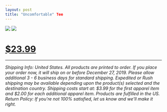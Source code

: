 ```yaml
---
layout: post
title: "Uncomfortable" Tee
---
```


![][image-1]
![][image-2]

# [$23.99][1]

---- 

*Shipping Info:  United States. All products are printed to order. If you place your order now, it will ship on or before December 27, 2019. Please allow additional 3 - 6 business days for standard shipping. Expedited or Rush shipping may be available depending upon the product(s) selected and the destination country. Shipping costs start at: $3.99 for the first apparel item and $2.00 for each additional apparel item. Products are fulfilled in the US. Return Policy: If you're not 100% satisfied, let us know and we'll make it right.*

[1]:	https://teespring.com/shop/get-uncomfortable

[image-1]:	https://vangogh.teespring.com/v3/image/ARNrcWGLqF40rn4g4N6OzCl8lgA/480/560.jpg
[image-2]:	https://vangogh.teespring.com/v3/image/zpkl8rnO-zQ2YL2ULKyzHfqOvk0/480/560.jpg